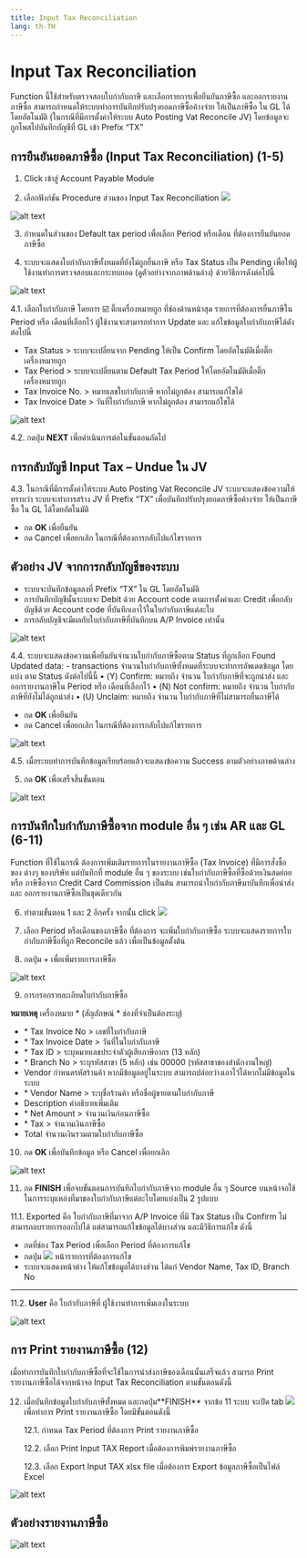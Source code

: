 ```yaml
---
title: Input Tax Reconciliation
lang: th-TH
---
```


# Input Tax Reconciliation

Function นี้ใช้สำหรับตรวจสอบใบกำกับภาษี และเลือกรายการเพื่อยืนยันภาษีซื้อ และออกรายงานภาษีซื้อ
สามารถกำหนดให้ระบบทำการบันทึกปรับปรุงยอดภาษีซื้อค้างจ่าย ให้เป็นภาษีซื้อ ใน GL ได้โดยอัตโนมัติ (ในกรณีที่มีการตั้งค่าให้ระบบ Auto Posting Vat Reconcile JV) โดยข้อมูลจะถูกโพสไปบันทึกบัญชีที่ GL เข้า Prefix “TX”

## การยืนยันยอดภาษีซื้อ (Input Tax Reconciliation) (1-5)

1. Click เข้าสู่ Account Payable Module

2. เลือกฟังก์ชัน Procedure ส่วนของ Input Tax Reconciliation <img src="./image-37.png" style="display: inline-block;" />

![alt text](image-38.png)

3. กำหนดในส่วนของ Default tax period เพื่อเลือก Period หรือเดือน ที่ต้องการยืนยันยอดภาษีซื้อ

4. ระบบจะแสดงใบกำกับภาษีทั้งหมดที่ยังไม่ถูกยื่นภาษี หรือ Tax Status เป็น Pending เพื่อให้ผู้ใช้งานทำการตรวจสอบและกระทบยอด (ดูตัวอย่างจากภาพด้านล่าง) ด้วยวิธีการดังต่อไปนี้

![alt text](image-39.png)

4.1. เลือกใบกำกับภาษี โดยการ ☑️ ติ๊กเครื่องหมายถูก ที่ช่องด้านหน้าสุด รายการที่ต้องการยื่นภาษีใน Period หรือ เดือนที่เลือกไว้
ผู้ใช้งานจะสามารถทำการ Update และ แก้ไขข้อมูลใบกำกับภาษีได้ดังต่อไปนี้

- Tax Status > ระบบจะเปลี่ยนจาก Pending ให้เป็น Confirm โดยอัตโนมัติเมื่อติ๊กเครื่องหมายถูก
- Tax Period > ระบบจะเปลี่ยนตาม Default Tax Period ให้โดยอัตโนมัติเมื่อติ๊กเครื่องหมายถูก
- Tax Invoice No. > หมายเลขใบกำกับภาษี หากไม่ถูกต้อง สามารถแก้ไขได้
- Tax Invoice Date > วันที่ใบกำกับภาษี หากไม่ถูกต้อง สามารถแก้ไขได้

![alt text](image-40.png)

4.2. กดปุ่ม **<span class="btn">NEXT</span>** เพื่อดำเนินการต่อในขั้นตอนถัดไป

## การกลับบัญชี Input Tax – Undue ใน JV

4.3. ในกรณีที่มีการตั้งค่าให้ระบบ Auto Posting Vat Reconcile JV ระบบจะแสดงข้อความให้ทราบว่า ระบบจะทำการสร้าง JV ที่ Prefix “TX” เพื่อบันทึกปรับปรุงยอดภาษีซื้อค้างจ่าย ให้เป็นภาษีซื้อ ใน GL ได้โดยอัตโนมัติ

- กด **<span class="btn">OK</span>** เพื่อยืนยัน
- กด Cancel เพื่อยกเลิก ในกรณีที่ต้องการกลับไปแก้ไขรายการ

## ตัวอย่าง JV จากการกลับบัญชีของระบบ

- ระบบจะบันทึกข้อมูลลงที่ Prefix “TX” ใน GL โดยอัตโนมัติ
- การบันทึกบัญชีนั้นระบบจะ Debit ด้วย Account code ตามการตั้งค่าและ Credit เพื่อกลับบัญชีด้วย Account code ที่บันทึกเอาไว้ในใบกำกับภาษีแต่ละใบ
- การกลับบัญชีจะมีผลกับใบกำกับภาษีที่บันทึกบน A/P Invoice เท่านั้น

![alt text](image-41.png)

4.4. ระบบจะแสดงข้อความเพื่อยืนยันจำนวนใบกำกับภาษีซื้อตาม Status ที่ถูกเลือก
Found Updated data: - transactions จำนวนใบกำกับภาษีทั้งหมดที่ระบบจะทำการอัพเดตข้อมูล
โดยแบ่ง ตาม Status ดังต่อไปนี้นี้
• (Y) Confirm: หมายถึง จำนวน ใบกำกับภาษีที่จะถูกนำส่ง และ ออกรายงานภาษีใน Period หรือ เดือนที่เลือกไว้
• (N) Not confirm: หมายถึง จำนวน ใบกำกับภาษีที่ยังไม่ได้ถูกนำส่ง
• (U) Unclaim: หมายถึง จำนวน ใบกำกับภาษีที่ไม่สามารถยื่นภาษีได้

- กด **<span class="btn">OK</span>** เพื่อยืนยัน
- กด Cancel เพื่อยกเลิก ในกรณีที่ต้องการกลับไปแก้ไขรายการ

![alt text](image-42.png)

4.5. เมื่อระบบทำการบันทึกข้อมูลเรียบร้อยแล้วจะแสดงข้อความ Success ตามตัวอย่างภาพด้านล่าง

5. กด **<span class="btn">OK</span>** เพื่อเสร็จสิ้นขั้นตอน

![alt text](image-43.png)

## การบันทึกใบกำกับภาษีซื้อจาก module อื่น ๆ เช่น AR และ GL (6-11)

Function ที่ใช้ในกรณี ต้องการเพิ่มเติมรายการในรายงานภาษีซื้อ (Tax Invoice) ที่มีการสั่งซื้อของ ต่างๆ ของบริษัท แต่บันทึกที่ module อื่น ๆ ของระบบ เช่นใบกำกับภาษีซื้อที่ซื้อด้วยเงินสดย่อย หรือ ภาษีซื้อจาก Credit Card Commission เป็นต้น สามารถนำใบกำกับภาษีมาบันทึกเพื่อนำส่ง และ ออกรายงานภาษีซื้อเป็นชุดเดียวกัน

6. ทำตามขั้นตอน 1 และ 2 อีกครั้ง จากนั้น click <img src="./image-44.png" style="display: inline-block;" />

7. เลือก Period หรือเดือนของภาษีซื้อ ที่ต้องการ จะเพิ่มใบกำกับภาษีซื้อ
   ระบบจะแสดงรายการใบกำกับภาษีซื้อที่ถูก Reconcile แล้ว เพื่อเป็นข้อมูลตั้งต้น

8. กดปุ่ม + เพื่อเพิ่มรายการภาษีซื้อ

![alt text](image-45.png)

9. การกรอกรายละเอียดใบกำกับภาษีซื้อ

**หมายเหตุ** เครื่องหมาย <span class="asterisk">\*</span>
(สัญลักษณ์ \* ช่องที่จำเป็นต้องระบุ)

- <span class="asterisk">\*</span> Tax Invoice No > เลขที่ใบกำกับภาษี
- <span class="asterisk">\*</span> Tax Invoice Date > วันที่ในใบกำกับภาษี
- <span class="asterisk">\*</span> Tax ID > ระบุหมายเลขประจำตัวผู้เสียภาษีอากร (13 หลัก)
- <span class="asterisk">\*</span> Branch No > ระบุรหัสสาขา (5 หลัก) เช่น 00000 (รหัสสาขาของสำนักงานใหญ่)
- Vendor กำหนดรหัสร้านค้า หากมีข้อมูลอยู่ในระบบ สามารถปล่อยว่างเอาไว้ได้หากไม่มีข้อมูลในระบบ
- <span class="asterisk">\*</span> Vendor Name > ระบุชื่อร้านค้า หรือชื่อผู้ขายตามใบกำกับภาษี
- Description คำอธิบายเพิ่มเติม
- <span class="asterisk">\*</span> Net Amount > จำนวนเงินก่อนภาษีซื้อ
- <span class="asterisk">\*</span> Tax > จำนวนเงินภาษีซื้อ
- Total จำนวนเงินรวมตามใบกำกับภาษีซื้อ

10. กด **<span class="btn">OK</span>** เพื่อบันทึกข้อมูล หรือ Cancel เพื่อยกเลิก

![alt text](image-46.png)

11. กด **<span class="btn">FINISH</span>** เพื่อจบขั้นตอนการบันทึกใบกำกับภาษีจาก module อื่น ๆ Source บนหน้าจอใช้ในการระบุแหล่งที่มาของใบกำกับภาษีแต่ละใบโดยแบ่งเป็น 2 รูปแบบ

11.1. Exported คือ ใบกำกับภาษีที่มาจาก A/P Invoice ที่มี Tax Status เป็น Confirm ไม่สามารถลบรายการออกไปได้ แต่สามารถแก้ไขข้อมูลได้บางส่วน และมีวิธีการแก้ไข ดังนี้

- กดที่ช่อง Tax Period เพื่อเลือก Period ที่ต้องการแก้ไข
- กดปุ่ม <img src="../public/edit_icon.svg" style="display: inline-block;" /> หน้ารายการที่ต้องการแก้ไข
- ระบบจะแสดงหน้าต่าง ให้แก้ไขข้อมูลได้บางส่วน ได้แก่ Vendor Name, Tax ID, Branch No

---

11.2. **User** คือ ใบกำกับภาษีที่ ผู้ใช้งานทำการเพิ่มเองในระบบ

![alt text](image-47.png)

## การ Print รายงานภาษีซื้อ (12)

เมื่อทำการบันทึกใบกำกับภาษีซื้อที่จะใช้ในการนำส่งภาษีของเดือนนั้นเสร็จแล้ว สามารถ Print รายงานภาษีซื้อได้จากหน้าจอ Input Tax Reconciliation ตามขั้นตอนดังนี้

12. เมื่อบันทึกข้อมูลใบกำกับภาษีทั้งหมด และกดปุ่ม**<span class="btn">FINISH</span>**  จากข้อ 11 ระบบ จะเปิด tab <img src="./image-48.png" style="display: inline-block;" />
เพื่อทำการ Print รายงานภาษีซื้อ โดยมีขั้นตอนดังนี้

    12.1. กำหนด Tax Period ที่ต้องการ Print รายงานภาษีซื้อ

    12.2. เลือก Print Input TAX Report เมื่อต้องการพิมพ์รายงานภาษีซื้อ

    12.3. เลือก Export Input TAX xlsx file เมื่อต้องการ Export ข้อมูลภาษีซื้อเป็นไฟล์ Excel

![alt text](image-49.png)

## ตัวอย่างรายงานภาษีซื้อ

![alt text](image-50.png)
